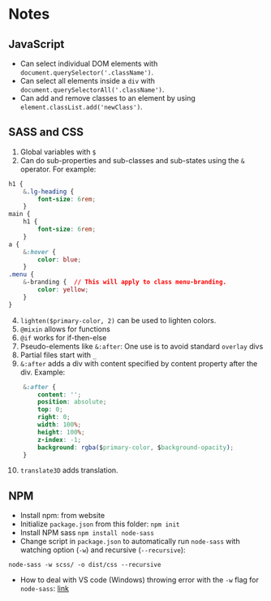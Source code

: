 # Notes

## JavaScript

* Can select individual DOM elements with `document.querySelector('.className')`. 
* Can select all elements inside a `div` with `document.querySelectorAll('.className')`.
* Can add and remove classes to an element by using `element.classList.add('newClass')`.

## SASS and CSS

1. Global variables with `$`
2. Can do sub-properties and sub-classes and sub-states using the `&` operator. For example:
```css
h1 {
    &.lg-heading {
        font-size: 6rem;
    }
main {
    h1 {
        font-size: 6rem;
    }
a {
    &:hover {
        color: blue;
    }
.menu {
    &-branding {  // This will apply to class menu-branding.
        color: yellow;
    }
}
```
4. `lighten($primary-color, 2)` can be used to lighten colors.
5. `@mixin` allows for functions
6. `@if` works for if-then-else
7. Pseudo-elements like `&:after`: One use is to avoid standard `overlay` divs
8. Partial files start with `_`
9. `&:after` adds a div with content specified by content property after the div. Example: 
```css
    &:after {
        content: '';
        position: absolute;
        top: 0;
        right: 0;
        width: 100%;
        height: 100%;
        z-index: -1;
        background: rgba($primary-color, $background-opacity);
    }
```
10. `translate3D` adds translation.

## NPM 

* Install npm: from website
* Initialize `package.json` from this folder: `npm init`
* Install NPM sass `npm install node-sass`
* Change script in `package.json` to automatically run `node-sass` with watching option (`-w`) and recursive (`--recursive`):
```
node-sass -w scss/ -o dist/css --recursive
```
* How to deal with VS code (Windows) throwing error with the `-w` flag for `node-sass`: [link](https://stackoverflow.com/questions/50395998/vscode-wont-work-with-filewatchers)

